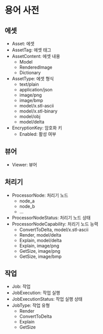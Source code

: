 # 용어 사전

## 에셋

- Asset: 에셋
- AssetTag: 에셋 태그
- AssetContent: 에셋 내용
  - Model
  - RenderedImage
  - Dictionary
- AssetType: 에셋 형식
  - text/plain
  - application/json
  - image/png
  - image/bmp
  - model/x.stl-ascii
  - model/x.stl-binary
  - model/obj
  - model/delta
- EncryptionKey: 암호화 키
  - Enabled: 활성 여부

## 뷰어

- Viewer: 뷰어

## 처리기

- ProcessorNode: 처리기 노드
  - node_a
  - node_b
  - ...
- ProcessorNodeStatus: 처리기 노드 상태
- ProcessorNodeCapability: 처리기 노드 능력
  - ConvertToDelta, model/x.stl-ascii
  - Render, model/delta
  - Explain, model/delta
  - Explain, image/png
  - GetSize, image/png
  - GetSize, image/bmp

## 작업

- Job: 작업
- JobExecution: 작업 실행
- JobExecutionStatus: 작업 실행 상태
- JobType: 작업 유형
  - Render
  - ConvertToDelta
  - Explain
  - GetSize
